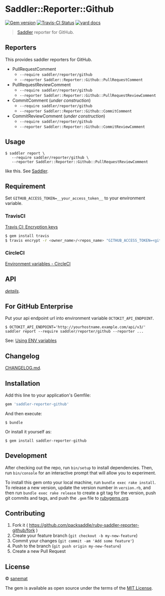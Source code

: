 # Saddler::Reporter::Github

[![Gem version][gem-image]][gem-url] [![Travis-CI Status][travis-image]][travis-url] [![yard docs][docs-image]][docs-url]

> [Saddler](https://github.com/packsaddle/ruby-saddler) reporter for GitHub.


## Reporters

This provides saddler reporters for GitHub.

* PullRequestComment
    * `--require saddler/reporter/github`
    * `--reporter Saddler::Reporter::Github::PullRequestComment`
* PullRequestReviewComment
    * `--require saddler/reporter/github`
    * `--reporter Saddler::Reporter::Github::PullRequestReviewComment`
* CommitComment (_under construction_)
    * `--require saddler/reporter/github`
    * `--reporter Saddler::Reporter::Github::CommitComment`
* CommitReviewComment (_under construction_)
    * `--require saddler/reporter/github`
    * `--reporter Saddler::Reporter::Github::CommitReviewComment`


## Usage

```
$ saddler report \
   --require saddler/reporter/github \
   --reporter Saddler::Reporter::Github::PullRequestReviewComment
```

like this. See [Saddler](https://github.com/packsaddle/ruby-saddler).


## Requirement

Set `GITHUB_ACCESS_TOKEN=__your_access_token__` to your environment variable.


### TravisCI

[Travis CI: Encryption keys](http://docs.travis-ci.com/user/encryption-keys/)

```bash
$ gem install travis
$ travis encrypt -r <owner_name>/<repos_name> "GITHUB_ACCESS_TOKEN=<github_token>"
```


### CircleCI

[Environment variables - CircleCI](https://circleci.com/docs/environment-variables)


## API

*[details][docs-url]*.


## For GitHub Enterprise

Put your api endpoint url into environment variable `OCTOKIT_API_ENDPOINT`.

```
$ OCTOKIT_API_ENDPOINT='http://yourhostname.example.com/api/v3/' saddler report --require saddler/reporter/github --reporter ...
```

See: [Using ENV variables](https://github.com/octokit/octokit.rb#using-env-variables)


## Changelog

[CHANGELOG.md](./CHANGELOG.md).


## Installation

Add this line to your application's Gemfile:

```ruby
gem 'saddler-reporter-github'
```

And then execute:

    $ bundle

Or install it yourself as:

    $ gem install saddler-reporter-github


## Development

After checking out the repo, run `bin/setup` to install dependencies. Then, run `bin/console` for an interactive prompt that will allow you to experiment.

To install this gem onto your local machine, run `bundle exec rake install`. To release a new version, update the version number in `version.rb`, and then run `bundle exec rake release` to create a git tag for the version, push git commits and tags, and push the `.gem` file to [rubygems.org](https://rubygems.org).


## Contributing

1. Fork it ( https://github.com/packsaddle/ruby-saddler-reporter-github/fork )
2. Create your feature branch (`git checkout -b my-new-feature`)
3. Commit your changes (`git commit -am 'Add some feature'`)
4. Push to the branch (`git push origin my-new-feature`)
5. Create a new Pull Request


## License

© [sanemat](http://sane.jp)

The gem is available as open source under the terms of the [MIT License](http://opensource.org/licenses/MIT).

[travis-url]: https://travis-ci.org/packsaddle/ruby-saddler-reporter-github
[travis-image]: https://img.shields.io/travis/packsaddle/ruby-saddler-reporter-github/master.svg?style=flat-square&label=build%20%28linux%29
[gem-url]: https://rubygems.org/gems/saddler-reporter-github
[gem-image]: http://img.shields.io/gem/v/saddler-reporter-github.svg?style=flat-square
[docs-url]: http://www.rubydoc.info/gems/saddler-reporter-github
[docs-image]: https://img.shields.io/badge/yard-docs-blue.svg?style=flat-square
